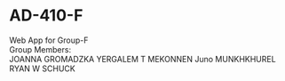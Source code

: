 # AD-410-F
Web App for Group-F
<br>
Group Members:
<br>
JOANNA GROMADZKA
YERGALEM T MEKONNEN
Juno MUNKHKHUREL
RYAN W SCHUCK
